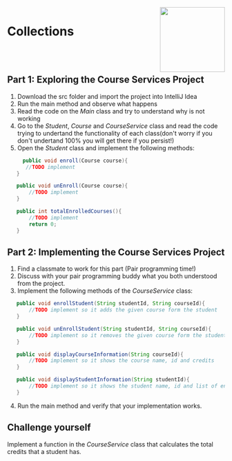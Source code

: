 <img align="right" width="150" height="150" src="https://media-exp1.licdn.com/dms/image/C4E0BAQF7BYCCZt5epw/company-logo_200_200/0?e=2159024400&v=beta&t=qUAFP9bUgBEEXGVQYpUXW1J_OiP8e0r4rFBpqp8OrxA">

# Collections

 <br/>
 <br/>
 
 
 ## Part 1: Exploring the Course Services Project
 
 1. Download the src folder and import the project into IntelliJ Idea
 2. Run the main method and observe what happens
 3. Read the code on the *Main* class and try to understand why is not working
 4. Go to the *Student*, *Course* and *CourseService* class and read the code trying to undertand the functionality of each class(don't worry if you don't undertand 100% you will get there if you persist!)
 5. Open the *Student* class and implement the following methods:
 
 ```java
      public void enroll(Course course){
       //TODO implement
    }

    public void unEnroll(Course course){
        //TODO implement
    }

    public int totalEnrolledCourses(){
        //TODO implement
        return 0;
    }
 ```

 ## Part 2: Implementing the Course Services Project
 1. Find a classmate to work for this part (Pair programming time!)
 2. Discuss with your pair programming buddy what you both understood from the project.
 3. Implement the following methods of the *CourseService* class:
 
  ```java
     public void enrollStudent(String studentId, String courseId){
         //TODO implement so it adds the given course form the student
     }

     public void unEnrollStudent(String studentId, String courseId){
         //TODO implement so it removes the given course form the student
     }

     public void displayCourseInformation(String courseId){
         //TODO implement so it shows the course name, id and credits
     }

     public void displayStudentInformation(String studentId){
         //TODO implement so it shows the student name, id and list of enrolled courses
     }
  ```
4. Run the main method and verify that your implementation works. 

## Challenge yourself

Implement a function in the *CourseService* class that calculates the total credits that a student has.
 